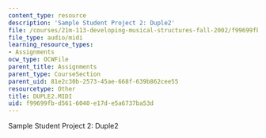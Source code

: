 ```yaml
---
content_type: resource
description: 'Sample Student Project 2: Duple2'
file: /courses/21m-113-developing-musical-structures-fall-2002/f99699fbd5616040e17de5a6737ba53d_DUPLE2.MIDI
file_type: audio/midi
learning_resource_types:
- Assignments
ocw_type: OCWFile
parent_title: Assignments
parent_type: CourseSection
parent_uid: 81e2c30b-2573-45ae-668f-639b862cee55
resourcetype: Other
title: DUPLE2.MIDI
uid: f99699fb-d561-6040-e17d-e5a6737ba53d
---
```

Sample Student Project 2: Duple2

